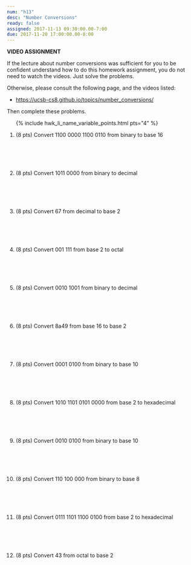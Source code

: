 ```yaml
---
num: "h13"
desc: "Number Conversions"
ready: false
assigned: 2017-11-13 09:30:00.00-7:00
due: 2017-11-20 17:00:00.00-8:00
---
```


<b>VIDEO ASSIGNMENT</b>

If the lecture about number conversions was sufficient for you to be confident understand how to do this homework assignment, you do not need to watch the videos.  Just solve the problems. 

Otherwise, please consult the following page, and the videos listed:
* <https://ucsb-cs8.github.io/topics/number_conversions/>

Then complete these problems.


<ol class="problems">

{% include hwk_li_name_variable_points.html pts="4" %}

<style>
ol.problems li {
  margin-bottom: 6em;
}
</style>


<li> (8 pts)	Convert 1100 0000 1100 0110 from binary to base 16	
</li>
<li> (8 pts)	Convert 1011 0000 from binary to decimal	
</li>
<li> (8 pts) 	Convert 67 from decimal to base 2	
<div class="pagebreak">
</div>
</li>
<li> (8 pts) 	Convert 001 111 from base 2 to octal	

</li>
<li> (8 pts) 	Convert 0010 1001 from binary to decimal	
</li>
<li> (8 pts)  	Convert 8a49 from base 16 to base 2	
</li>
<li> (8 pts)  	Convert 0001 0100 from binary to base 10	

</li>
<li> (8 pts)  	Convert 1010 1101 0101 0000 from base 2 to hexadecimal	
</li>
<li> (8 pts)  	Convert 0010 0100 from binary to base 10	
</li>
<li> (8 pts)  	Convert 110 100 000 from binary to base 8

</li>


<li> (8 pts) 	Convert 0111 1101 1100 0100 from base 2 to hexadecimal	

</li>
<li> (8 pts)  	Convert 43 from octal to base 2
</li>
</ol>

